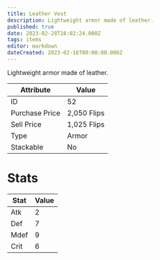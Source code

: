 ```yaml
---
title: Leather Vest
description: Lightweight armor made of leather.
published: true
date: 2023-02-28T16:02:24.000Z
tags: items
editor: markdown
dateCreated: 2023-02-16T00:00:00.000Z
---
```


Lightweight armor made of leather.

|Attribute|Value|
|-|-|
|ID|52|
|Purchase Price|2,050 Flips|
|Sell Price|1,025 Flips|
|Type|Armor|
|Stackable|No|

# Stats
|Stat|Value|
|-|-|
|Atk|2|
|Def|7|
|Mdef|9|
|Crit|6|
